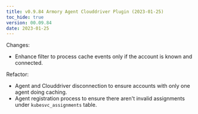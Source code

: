 ```yaml
---
title: v0.9.84 Armory Agent Clouddriver Plugin (2023-01-25)
toc_hide: true
version: 00.09.84
date: 2023-01-25
---
```


Changes: 
- Enhance filter to process cache events only if the account is known and connected.

Refactor:
- Agent and Clouddriver disconnection to ensure accounts with only one agent doing caching.
- Agent registration process to ensure there aren't invalid assignments under `kubesvc_assignments` table.

